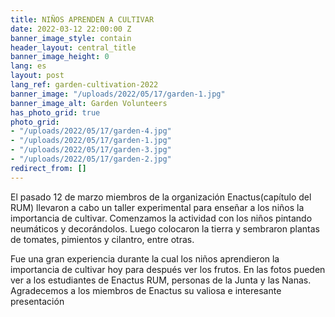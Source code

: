 ```yaml
---
title: NIÑOS APRENDEN A CULTIVAR
date: 2022-03-12 22:00:00 Z
banner_image_style: contain
header_layout: central_title
banner_image_height: 0
lang: es
layout: post
lang_ref: garden-cultivation-2022
banner_image: "/uploads/2022/05/17/garden-1.jpg"
banner_image_alt: Garden Volunteers
has_photo_grid: true
photo_grid:
- "/uploads/2022/05/17/garden-4.jpg"
- "/uploads/2022/05/17/garden-1.jpg"
- "/uploads/2022/05/17/garden-3.jpg"
- "/uploads/2022/05/17/garden-2.jpg"
redirect_from: []
---
```


El pasado 12 de marzo miembros de la organización Enactus(capítulo del RUM) llevaron a cabo un taller experimental para enseñar a los niños la importancia de cultivar. Comenzamos la actividad con los niños pintando neumáticos y decorándolos. Luego colocaron la tierra y sembraron plantas de tomates, pimientos y cilantro, entre otras.

Fue una gran experiencia durante la cual los niños aprendieron la importancia de cultivar hoy para después ver los frutos. En las fotos pueden ver a los estudiantes de Enactus RUM, personas de la Junta y las Nanas. Agradecemos a los miembros de Enactus su valiosa e interesante presentación